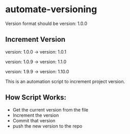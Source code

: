# automate-versioning

Version format should be version: 1.0.0

Increment Version
----------------------
version: 1.0.0 -> version: 1.0.1 

version: 1.0.9 -> version: 1.1.0

version: 1.9.9 -> version: 1.10.0

This is an automation script to increment project version.


How Script Works:
----------------------------------------------------
* Get the current version from the file
* Increment the version
* Commit that version 
* push the new version to the repo
